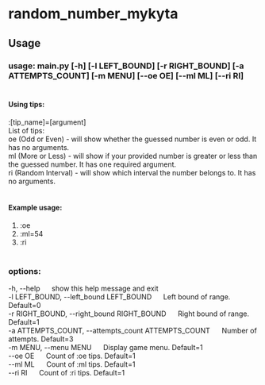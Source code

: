 # random_number_mykyta
## Usage
  ### usage: main.py [-h] [-l LEFT_BOUND] [-r RIGHT_BOUND] [-a ATTEMPTS_COUNT] [-m MENU] [--oe OE] [--ml ML] [--ri RI]<br><br>

  #### Using tips:
  :[tip_name]=[argument]<br>
  List of tips:<br>
  oe (Odd or Even) - will show whether the guessed number is even or odd. It has no arguments.<br>
  ml (More or Less) - will show if your provided number is greater or less than the guessed number. It has one required argument.<br>
  ri (Random Interval) - will show which interval the number belongs to. It has no arguments.<br><br>

  #### Example usage:
  1) :oe <br>
  2) :ml=54<br>
  3) :ri<br><br>


### options:
-h, --help   &nbsp;&nbsp;&nbsp;&nbsp;         show this help message and exit<br>
-l LEFT_BOUND, --left_bound LEFT_BOUND  &nbsp;&nbsp;&nbsp;&nbsp;
                      Left bound of range. Default=0 <br>
-r RIGHT_BOUND, --right_bound RIGHT_BOUND   &nbsp;&nbsp;&nbsp;&nbsp;
                      Right bound of range. Default=1<br>
-a ATTEMPTS_COUNT, --attempts_count ATTEMPTS_COUNT    &nbsp;&nbsp;&nbsp;&nbsp;
                      Number of attempts. Default=3<br>
-m MENU, --menu MENU    &nbsp;&nbsp;&nbsp;&nbsp;   Display game menu. Default=1<br>
--oe OE         &nbsp;&nbsp;&nbsp;&nbsp;      Count of :oe tips. Default=1<br>
--ml ML      &nbsp;&nbsp;&nbsp;&nbsp;         Count of :ml tips. Default=1<br>
--ri RI      &nbsp;&nbsp;&nbsp;&nbsp;         Count of :ri tips. Default=1<br>
